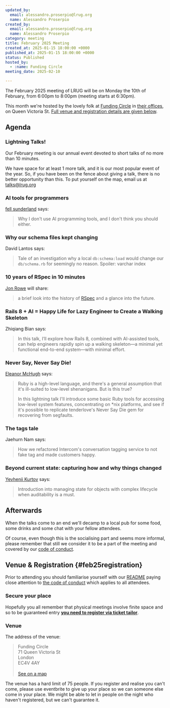 ```yaml
---
updated_by:
  email: alessandro.proserpio@lrug.org
  name: Alessandro Proserpio
created_by:
  email: alessandro.proserpio@lrug.org
  name: Alessandro Proserpio
category: meeting
title: February 2025 Meeting
created_at: 2025-01-15 18:00:00 +0000
published_at: 2025-01-15 18:00:00 +0000
status: Published
hosted_by:
  - :name: Funding Circle
meeting_date: 2025-02-10

---
```


The February 2025 meeting of LRUG will be on Monday the 10th of
February, from 6:00pm to 8:00pm (meeting starts at 6:30pm).

This month we're hosted by the lovely folk at [Funding
Circle](https://fundingcircle.com) in [their offices][fc-venue], on Queen
Victoria St. [Full venue and registration details are given below](#feb25registration).

## Agenda

### Lightning Talks!

Our February meeting is our annual event devoted to short talks of no more
than 10 minutes.

We have space for at least 1 more talk, and it is our most popular event of the year. So, if you have been on the fence about giving a talk, there is no better opportunity than this. To put yourself on the map, email us at [talks@lrug.org](mailto:talks@lrug.org)

### AI tools for programmers

[fell sunderland](https://www.fellsunder.land/) says:

> Why I don't use AI programming tools, and I don't think you should either.

### Why our schema files kept changing

David Lantos says:

> Tale of an investigation why a local `db:schema:load` would change our
> `db/schema.rb` for seemingly no reason. Spoiler: varchar index

### 10 years of RSpec in 10 minutes

[Jon Rowe](https://jonrowe.co.uk) will share:

> a brief look into the history of [RSpec](https://rspec.info) and a glance into the future.

### Rails 8 + AI = Happy Life for Lazy Engineer to Create a Walking Skeleton

Zhiqiang Bian says:

> In this talk, I’ll explore how Rails 8, combined with AI-assisted
> tools, can help engineers rapidly spin up a walking skeleton—a minimal
> yet functional end-to-end system—with minimal effort.

### Never Say, Never Say Die!

[Eleanor McHugh](https://slideshare.net/feyeleanor) says:

> Ruby is a high-level language, and there's a general assumption that
> it's ill-suited to low-level shenanigans. But is this true?
>
> In this lightning talk I'll introduce some basic Ruby tools for
> accessing low-level system features, concentrating on *nix platforms,
> and see if it's possible to replicate tenderlove's Never Say Die gem
> for recovering from segfaults.

### The tags tale

Jaehurn Nam says:

> How we refactored Intercom's conversation tagging service to not fake
> tag and made customers happy.

### Beyond current state: capturing how and why things changed

[Yevhenii Kurtov](https://kurtov.pro/) says:

> Introduction into managing state for objects with complex lifecycle
> when auditability is a must.

## Afterwards

When the talks come to an end we'll decamp to a local pub for some food, some
drinks and some chat with your fellow attendees.

Of course, even though this is the socialising part and seems more
informal, please remember that still we consider it to be a part of the
meeting and covered by our [code of conduct](http://readme.lrug.org/#code-of-conduct).

## Venue & Registration {#feb25registration}

Prior to attending you should familiarise yourself with our
[README](http://readme.lrug.org/) paying close attention to [the code of
conduct](http://readme.lrug.org/#code-of-conduct) which applies to all
attendees.

### Secure your place

Hopefully you all remember that physical meetings involve finite space and so to be guaranteed entry **[you need to register via ticket tailor][february2025-ticket-tailor]**.

### Venue

The address of the venue:

> Funding Circle<br/>71 Queen Victoria St<br/>London<br/>EC4V 4AY<br/><br/>[See on a map][fc-venue]

The venue has a hard limit of 75 people.  If you register and realise you
can't come, please use eventbrite to give up your place so we can someone
else come in your place.  We might be able to let in people on the night
who haven't registered, but we can't guarantee it.

[fc-venue]: https://goo.gl/maps/gVwnprtjhNKoK2AJ8
[february2025-ticket-tailor]: https://buytickets.at/lrug/1537576
